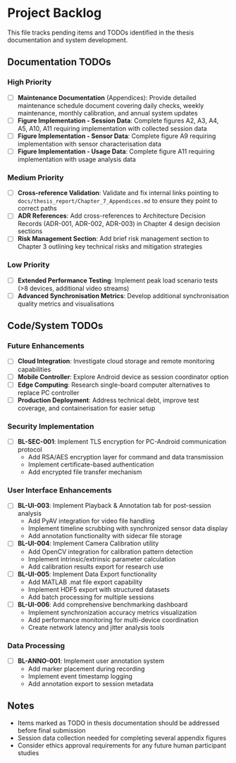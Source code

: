 # Project Backlog

This file tracks pending items and TODOs identified in the thesis documentation and system development.

## Documentation TODOs

### High Priority
- [ ] **Maintenance Documentation** (Appendices): Provide detailed maintenance schedule document covering daily checks, weekly maintenance, monthly calibration, and annual system updates
- [ ] **Figure Implementation - Session Data**: Complete figures A2, A3, A4, A5, A10, A11 requiring implementation with collected session data
- [ ] **Figure Implementation - Sensor Data**: Complete figure A9 requiring implementation with sensor characterisation data  
- [ ] **Figure Implementation - Usage Data**: Complete figure A11 requiring implementation with usage analysis data

### Medium Priority
- [ ] **Cross-reference Validation**: Validate and fix internal links pointing to `docs/thesis_report/Chapter_7_Appendices.md` to ensure they point to correct paths
- [ ] **ADR References**: Add cross-references to Architecture Decision Records (ADR-001, ADR-002, ADR-003) in Chapter 4 design decision sections
- [ ] **Risk Management Section**: Add brief risk management section to Chapter 3 outlining key technical risks and mitigation strategies

### Low Priority
- [ ] **Extended Performance Testing**: Implement peak load scenario tests (>8 devices, additional video streams)
- [ ] **Advanced Synchronisation Metrics**: Develop additional synchronisation quality metrics and visualisations

## Code/System TODOs

### Future Enhancements
- [ ] **Cloud Integration**: Investigate cloud storage and remote monitoring capabilities
- [ ] **Mobile Controller**: Explore Android device as session coordinator option
- [ ] **Edge Computing**: Research single-board computer alternatives to replace PC controller
- [ ] **Production Deployment**: Address technical debt, improve test coverage, and containerisation for easier setup

### Security Implementation
- [ ] **BL-SEC-001**: Implement TLS encryption for PC-Android communication protocol
  - Add RSA/AES encryption layer for command and data transmission
  - Implement certificate-based authentication
  - Add encrypted file transfer mechanism

### User Interface Enhancements
- [ ] **BL-UI-003**: Implement Playback & Annotation tab for post-session analysis
  - Add PyAV integration for video file handling
  - Implement timeline scrubbing with synchronized sensor data display
  - Add annotation functionality with sidecar file storage
- [ ] **BL-UI-004**: Implement Camera Calibration utility
  - Add OpenCV integration for calibration pattern detection
  - Implement intrinsic/extrinsic parameter calculation
  - Add calibration results export for research use
- [ ] **BL-UI-005**: Implement Data Export functionality
  - Add MATLAB .mat file export capability
  - Implement HDF5 export with structured datasets
  - Add batch processing for multiple sessions
- [ ] **BL-UI-006**: Add comprehensive benchmarking dashboard
  - Implement synchronization accuracy metrics visualization
  - Add performance monitoring for multi-device coordination
  - Create network latency and jitter analysis tools

### Data Processing
- [ ] **BL-ANNO-001**: Implement user annotation system
  - Add marker placement during recording
  - Implement event timestamp logging
  - Add annotation export to session metadata

## Notes
- Items marked as TODO in thesis documentation should be addressed before final submission
- Session data collection needed for completing several appendix figures
- Consider ethics approval requirements for any future human participant studies